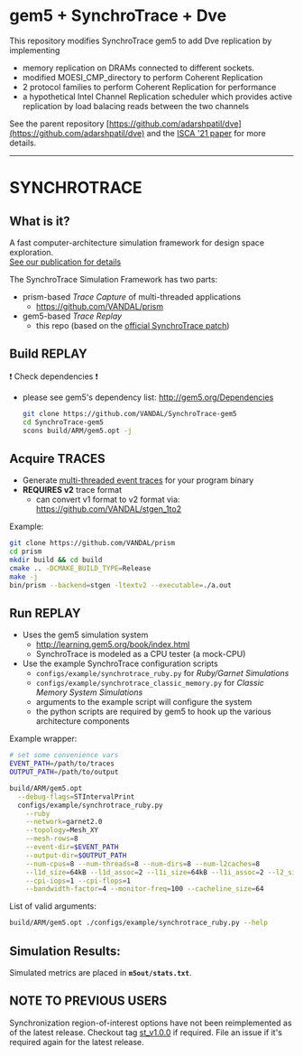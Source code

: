 # gem5 + SynchroTrace + Dve
This repository modifies SynchroTrace gem5 to add Dve replication by implementing
* memory replication on DRAMs connected to different sockets.
* modified MOESI_CMP_directory to perform Coherent Replication
* 2 protocol families to perform Coherent Replication for performance
* a hypothetical Intel Channel Replication scheduler which provides active replication by load balacing reads between the two channels

See the parent repository [https://github.com/adarshpatil/dve](https://github.com/adarshpatil/dve) and the [ISCA '21 paper](https://www.cs.utah.edu/~rajeev/pubs/isca21.pdf) for more details.

---
# SYNCHROTRACE

## What is it?

A fast computer-architecture simulation framework for design space exploration.  
[See our publication for details](https://sites.tufts.edu/tcal/files/2018/09/2018_SynchroTrace_TACO.pdf)

The SynchroTrace Simulation Framework has two parts:

* prism-based *Trace Capture* of multi-threaded applications
  * https://github.com/VANDAL/prism
* gem5-based *Trace Replay*
  * this repo (based on the [official SynchroTrace patch](http://reviews.gem5.org/r/3687))


## Build REPLAY

:exclamation: Check dependencies :exclamation:
* please see gem5's dependency list: http://gem5.org/Dependencies

   ```sh
   git clone https://github.com/VANDAL/SynchroTrace-gem5
   cd SynchroTrace-gem5
   scons build/ARM/gem5.opt -j
   ```

## Acquire TRACES

* Generate [multi-threaded event traces][Prism] for your program binary
* **REQUIRES v2** trace format
  * can convert v1 format to v2 format via: https://github.com/VANDAL/stgen_1to2

Example:

   ```sh
   git clone https://github.com/VANDAL/prism
   cd prism
   mkdir build && cd build
   cmake .. -DCMAKE_BUILD_TYPE=Release
   make -j
   bin/prism --backend=stgen -ltextv2 --executable=./a.out
   ```


## Run REPLAY

* Uses the gem5 simulation system
  * http://learning.gem5.org/book/index.html
  * SynchroTrace is modeled as a CPU tester (a mock-CPU)
* Use the example SynchroTrace configuration scripts
  * `configs/example/synchrotrace_ruby.py` for *Ruby/Garnet Simulations*
  * `configs/example/synchrotrace_classic_memory.py` for *Classic Memory System Simulations*
  * arguments to the example script will configure the system
  * the python scripts are required by gem5 to hook up the various architecture components

Example wrapper:

   ```sh
   # set some convenience vars
   EVENT_PATH=/path/to/traces
   OUTPUT_PATH=/path/to/output
   
   build/ARM/gem5.opt                                                                          \
     --debug-flags=STIntervalPrint                                                               \
     configs/example/synchrotrace_ruby.py                                                      \
       --ruby                                                                                    \
       --network=garnet2.0                                                                       \
       --topology=Mesh_XY                                                                        \
       --mesh-rows=8                                                                             \
       --event-dir=$EVENT_PATH                                                                   \
       --output-dir=$OUTPUT_PATH                                                                 \
       --num-cpus=8 --num-threads=8 --num-dirs=8 --num-l2caches=8                                \
       --l1d_size=64kB --l1d_assoc=2 --l1i_size=64kB --l1i_assoc=2 --l2_size=4096kB --l2_assoc=8 \
       --cpi-iops=1 --cpi-flops=1                                                                \
       --bandwidth-factor=4 --monitor-freq=100 --cacheline_size=64
   ```

   List of valid arguments:

   ```sh
   build/ARM/gem5.opt ./configs/example/synchrotrace_ruby.py --help
   ```

## Simulation Results:

   Simulated metrics are placed in **`m5out/stats.txt`**.

## NOTE TO PREVIOUS USERS

Synchronization region-of-interest options have not been reimplemented as of the latest release.
Checkout tag [st_v1.0.0](https://github.com/VANDAL/SynchroTrace-gem5/releases/tag/st_v1.0.0) if
required. File an issue if it's required again for the latest release.

[Prism]: https://github.com/VANDAL/prism
